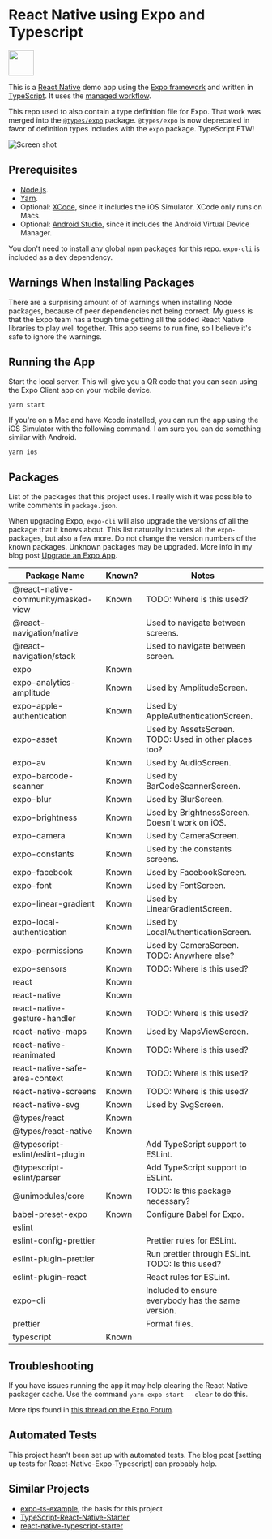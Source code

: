 # React Native using Expo and Typescript

<img src="../../raw/master/assets/app-icon.png" height="50">

This is a [React Native](https://facebook.github.io/react-native/) demo app using the [Expo framework](https://expo.io) and written in [TypeScript](http://www.typescriptlang.org). It uses the [managed workflow](https://docs.expo.io/introduction/managed-vs-bare/).

This repo used to also contain a type definition file for Expo. That work was merged into the [`@types/expo`](https://github.com/DefinitelyTyped/DefinitelyTyped/tree/master/types/expo) package. `@types/expo` is now deprecated in favor of definition types includes with the `expo` package. TypeScript FTW!

![Screen shot](../../raw/master/screen-shot.png)

## Prerequisites

- [Node.js](https://nodejs.org/).
- [Yarn](https://yarnpkg.com/).
- Optional: [XCode](https://developer.apple.com/xcode/), since it includes the iOS Simulator. XCode only runs on Macs.
- Optional: [Android Studio](https://developer.android.com/studio), since it includes the Android Virtual Device Manager.

You don't need to install any global npm packages for this repo. `expo-cli` is included as a dev dependency.

## Warnings When Installing Packages

There are a surprising amount of of warnings when installing Node packages, because of peer dependencies not being correct. My guess is that the Expo team has a tough time getting all the added React Native libraries to play well together. This app seems to run fine, so I believe it's safe to ignore the warnings.

## Running the App

Start the local server. This will give you a QR code that you can scan using the Expo Client app on your mobile device.

```shell
yarn start
```

If you're on a Mac and have Xcode installed, you can run the app using the iOS Simulator with the following command. I am sure you can do something similar with Android.

```shell
yarn ios
```

## Packages

List of the packages that this project uses. I really wish it was possible to write comments in `package.json`.

When upgrading Expo, `expo-cli` will also upgrade the versions of all the package that it knows about. This list naturally includes all the `expo-` packages, but also a few more. Do not change the version numbers of the known packages. Unknown packages may be upgraded. More info in my blog post [Upgrade an Expo App](https://janaagaard.com/blog/2020-05-04-upgrading-an-expo-app).

| Package Name                        | Known? | Notes                                                 |
| ----------------------------------- | ------ | ----------------------------------------------------- |
| @react-native-community/masked-view | Known  | TODO: Where is this used?                             |
| @react-navigation/native            |        | Used to navigate between screens.                     |
| @react-navigation/stack             |        | Used to navigate between screen.                      |
| expo                                | Known  |                                                       |
| expo-analytics-amplitude            | Known  | Used by AmplitudeScreen.                              |
| expo-apple-authentication           | Known  | Used by AppleAuthenticationScreen.                    |
| expo-asset                          | Known  | Used by AssetsScreen. TODO: Used in other places too? |
| expo-av                             | Known  | Used by AudioScreen.                                  |
| expo-barcode-scanner                | Known  | Used by BarCodeScannerScreen.                         |
| expo-blur                           | Known  | Used by BlurScreen.                                   |
| expo-brightness                     | Known  | Used by BrightnessScreen. Doesn't work on iOS.        |
| expo-camera                         | Known  | Used by CameraScreen.                                 |
| expo-constants                      | Known  | Used by the constants screens.                        |
| expo-facebook                       | Known  | Used by FacebookScreen.                               |
| expo-font                           | Known  | Used by FontScreen.                                   |
| expo-linear-gradient                | Known  | Used by LinearGradientScreen.                         |
| expo-local-authentication           | Known  | Used by LocalAuthenticationScreen.                    |
| expo-permissions                    | Known  | Used by CameraScreen. TODO: Anywhere else?            |
| expo-sensors                        | Known  | TODO: Where is this used?                             |
| react                               | Known  |                                                       |
| react-native                        | Known  |                                                       |
| react-native-gesture-handler        | Known  | TODO: Where is this used?                             |
| react-native-maps                   | Known  | Used by MapsViewScreen.                               |
| react-native-reanimated             | Known  | TODO: Where is this used?                             |
| react-native-safe-area-context      | Known  | TODO: Where is this used?                             |
| react-native-screens                | Known  | TODO: Where is this used?                             |
| react-native-svg                    | Known  | Used by SvgScreen.                                    |
| @types/react                        | Known  |                                                       |
| @types/react-native                 | Known  |                                                       |
| @typescript-eslint/eslint-plugin    |        | Add TypeScript support to ESLint.                     |
| @typescript-eslint/parser           |        | Add TypeScript support to ESLint.                     |
| @unimodules/core                    | Known  | TODO: Is this package necessary?                      |
| babel-preset-expo                   | Known  | Configure Babel for Expo.                             |
| eslint                              |        |                                                       |
| eslint-config-prettier              |        | Prettier rules for ESLint.                            |
| eslint-plugin-prettier              |        | Run prettier through ESLint. TODO: Is this used?      |
| eslint-plugin-react                 |        | React rules for ESLint.                               |
| expo-cli                            |        | Included to ensure everybody has the same version.    |
| prettier                            |        | Format files.                                         |
| typescript                          | Known  |                                                       |

## Troubleshooting

If you have issues running the app it may help clearing the React Native packager cache. Use the command `yarn expo start --clear` to do this.

More tips found in [this thread on the Expo Forum](https://forums.expo.io/t/how-to-clear-the-react-native-packager/1352).

## Automated Tests

This project hasn't been set up with automated tests. The blog post [setting up tests for React-Native-Expo-Typescript] can probably help.

## Similar Projects

- [expo-ts-example](https://github.com/dalcib/expo-ts-example), the basis for this project
- [TypeScript-React-Native-Starter](https://github.com/Microsoft/TypeScript-React-Native-Starter)
- [react-native-typescript-starter](https://github.com/cbrevik/react-native-typescript-starter)
